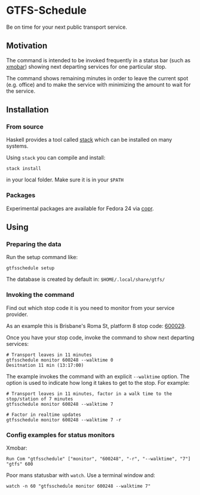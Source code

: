 GTFS-Schedule
=============

Be on time for your next public transport service.

## Motivation

The command is intended to be invoked frequently in a status bar (such as
[xmobar](https://github.com/jaor/xmobar)) showing next departing services for
one particular stop.

The command shows remaining minutes in order to leave the current spot (e.g.
office) and to make the service with minimizing the amount to wait for the
service.


## Installation

### From source

Haskell provides a tool called
[stack](https://docs.haskellstack.org/en/stable/README/) which can be installed
on many systems.

Using `stack` you can compile and install:

    stack install
    
in your local folder. Make sure it is in your `$PATH`

### Packages

Experimental packages are available for Fedora 24 via
[copr](https://copr.fedorainfracloud.org/coprs/romanofski/gtfsschedule/).

## Using

### Preparing the data

Run the setup command like:

    gtfsschedule setup
    
The database is created by default in: `$HOME/.local/share/gtfs/`

### Invoking the command

Find out which stop code it is you need to monitor from your service provider.

As an example this is Brisbane's Roma St, platform 8 stop code:
[600029](https://jp.translink.com.au/plan-your-journey/stops/600029).

Once you have your stop code, invoke the command to show next departing services:

    # Transport leaves in 11 minutes
    gtfsschedule monitor 600248 --walktime 0
    Desitnation 11 min (13:17:00)

The example invokes the command with an explicit `--walktime` option. The option
is used to indicate how long it takes to get to the stop. For example:

    # Transport leaves in 11 minutes, factor in a walk time to the stop/station of 7 minutes
    gtfsschedule monitor 600248 --walktime 7

    # Factor in realtime updates
    gtfsschedule monitor 600248 --walktime 7 -r

### Config examples for status monitors

Xmobar:

    Run Com "gtfsschedule" ["monitor", "600248", "-r", "--walktime", "7"] "gtfs" 600

Poor mans statusbar with `watch`. Use a terminal window and:

    watch -n 60 "gtfsschedule monitor 600248 --walktime 7"
